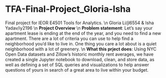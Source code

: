 # TFA-Final-Project_Gloria-Isha
Final project for IEOR E4501 Tools for Analytics. \n
Gloria Li/jl6554 & Isha Yadav/iy2196 \n
**Project Overview** \n
**Problem statement**: Let’s say your apartment lease is ending at the end of the year, and you need to find a new apartment. There are a lot of criteria you can use to help find a neighborhood you’d like to live in. One thing you care a lot about is a quiet neighborhood with a lot of greenery. \n
**What this prject does**: Using NYC Open Data datasets and Zillow’s historic monthly rent averages, we have created a single Jupyter notebook to download, clean, and store data, as well as defining a set of SQL queries and visualizations to help answer questions of yours in search of a great area to live within your budget.
